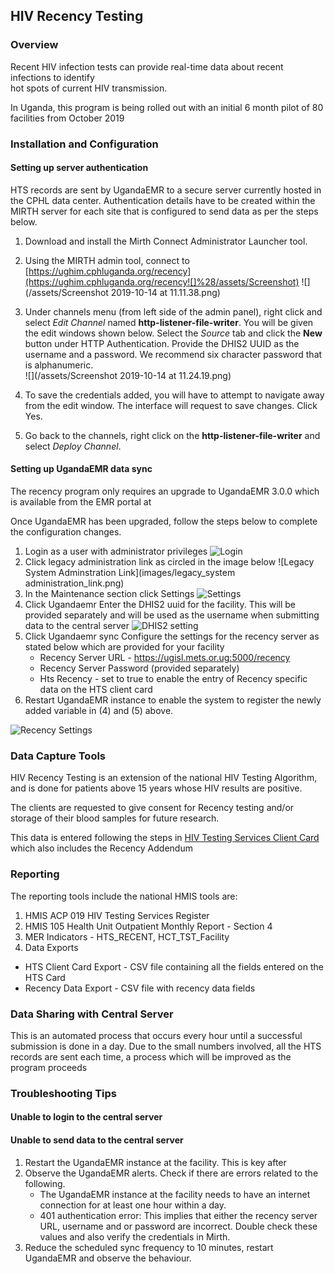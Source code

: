 ## HIV Recency Testing

### Overview

Recent HIV infection tests can provide real-time data about recent infections to identify  
hot spots of current HIV transmission.

In Uganda, this program is being rolled out with an initial 6 month pilot of 80 facilities from October 2019

### Installation and Configuration

#### Setting up server authentication

HTS records are sent by UgandaEMR to a secure server currently hosted in the CPHL data center. Authentication details have to be created within the MIRTH server for each site that is configured to send data as per the steps below.

1. Download and install the Mirth Connect Administrator Launcher tool.
2. Using the MIRTH admin tool, connect to [https://ughim.cphluganda.org/recency](https://ughim.cphluganda.org/recency![]%28/assets/Screenshot)
   ![](/assets/Screenshot 2019-10-14 at 11.11.38.png)
3. Under channels menu \(from left side of the admin panel\), right click and select _Edit Channel_ named **http-listener-file-writer**. You will be given the edit windows shown below. Select the _Source_ tab and click the **New** button under HTTP Authentication. Provide the DHIS2 UUID as the username and a password. We recommend six character password that is alphanumeric.  
   ![](/assets/Screenshot 2019-10-14 at 11.24.19.png)

4. To save the credentials added, you will have to attempt to navigate away from the edit window. The interface will request to save changes. Click Yes.

5. Go back to the channels, right click on the **http-listener-file-writer** and select _Deploy Channel_.

#### Setting up UgandaEMR data sync

The recency program only requires an upgrade to UgandaEMR 3.0.0 which is available from the EMR portal at

Once UgandaEMR has been upgraded, follow the steps below to complete the configuration changes.

1. Login as a user with administrator privileges
   ![Login](images/log_in_as_admin_link.png)
2. Click legacy administration link as circled in the image below
   ![Legacy System Adminstration Link](images/legacy_system administration_link.png)
3. In the Maintenance section click Settings 
   ![Settings](/assets/administrator_settings.jpg)
4. Click Ugandaemr 
   Enter the DHIS2 uuid for the facility. This will be provided separately and will be used as the username when submitting data to the central server
   ![DHIS2 setting](/assets/settings_ugandaemr.jpg) 
5. Click Ugandaemr sync 
   Configure the settings for the recency server as stated below which are provided for your facility 
   * Recency Server URL - https://ugisl.mets.or.ug:5000/recency
   * Recency Server Password \(provided separately\)
   * Hts Recency - set to true to enable the entry of Recency specific data on the HTS client card 
6. Restart UgandaEMR instance to enable the system to register the newly added variable in \(4\) and \(5\) above.

![Recency Settings](/assets/settings_ugandaemr_sync.png)

### Data Capture Tools

HIV Recency Testing is an extension of the national HIV Testing Algorithm, and is done for patients above 15 years whose HIV results are positive.

The clients are requested to give consent for Recency testing and/or storage of their blood samples for future research.

This data is entered following the steps in [HIV Testing Services Client Card](/htc_card.md) which also includes the Recency Addendum

### Reporting

The reporting tools include the national HMIS tools are:  
1. HMIS ACP 019 HIV Testing Services Register  
2. HMIS 105 Health Unit Outpatient Monthly Report - Section 4  
3. MER Indicators - HTS\_RECENT, HCT\_TST\_Facility  
4. Data Exports

* HTS Client Card Export - CSV file containing all the fields entered on the HTS Card 
* Recency Data Export - CSV file with recency data fields 

### Data Sharing with Central Server

This is an automated process that occurs every hour until a successful submission is done in a day. Due to the small numbers involved, all the HTS records are sent each time, a process which will be improved as the program proceeds

### Troubleshooting Tips

#### Unable to login to the central server

#### Unable to send data to the central server

1. Restart the UgandaEMR instance at the facility. This is key after 
2. Observe the UgandaEMR alerts. Check if there are errors related to the following.
   * The UgandaEMR instance at the facility needs to have an internet connection for at least one hour within a day. 
   * 401 authentication error: This implies that either the recency server URL, username and or password are incorrect. Double check these values and also verify the credentials in Mirth.
3. Reduce the scheduled sync frequency to 10 minutes, restart UgandaEMR and observe the behaviour.



